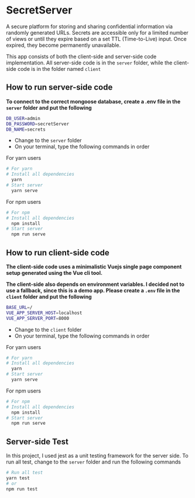 # SecretServer
A secure platform for storing and sharing confidential information via randomly generated URLs. Secrets are accessible only for a limited number of views or until they expire based on a set TTL (Time-to-Live) input. Once expired, they become permanently unavailable.

This app consists of both the client-side and server-side code implementation.
All server-side code is in the ``server`` folder, while the client-side code is in the folder named ``client``

## How to run server-side code
**__To connect to the correct mongoose database, create a .env file in the ``server`` folder and put the following__**

```bash
DB_USER=admin
DB_PASSWORD=secretServer
DB_NAME=secrets
```
- Change to the ``server`` folder
- On your terminal, type the following commands in order

For yarn users
``` bash
# For yarn
# Install all dependencies
  yarn
# Start server
  yarn serve
```
For npm users
``` bash
# For npm
# Install all dependencies
  npm install
# Start server
  npm run serve
```
## How to run client-side code
**__The client-side code uses a minimalistic Vuejs single page component setup generated using the Vue cli tool.__**

**__The client-side also depends on environment variables. I decided not to use a fallback, since this is a demo app. Please create a ``.env`` file in the ``client`` folder and put the following__**

```bash
BASE_URL=/
VUE_APP_SERVER_HOST=localhost
VUE_APP_SERVER_PORT=8000
```
- Change to the ``client`` folder
- On your terminal, type the following commands in order

For yarn users
``` bash
# For yarn
# Install all dependencies
  yarn
# Start server
  yarn serve
```
For npm users
``` bash
# For npm
# Install all dependencies
  npm install
# Start server
  npm run serve
```
## Server-side Test
In this project, I used jest as a unit testing framework for the server side. To run all test, change to the ``server`` folder and run the following commands

```bash
# Run all test
yarn test
# or
npm run test
```
